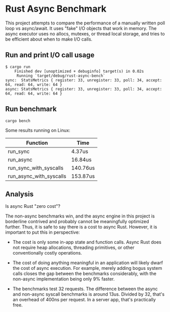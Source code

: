 # Rust Async Benchmark

This project attempts to compare the performance of a manually written poll loop vs async/await. It uses "fake" I/O objects that work in memory. The async executor uses no allocs, mutexes, or thread local storage, and tries to be efficient about when to make I/O calls.

## Run and print I/O call usage

```
$ cargo run
    Finished dev [unoptimized + debuginfo] target(s) in 0.02s
     Running `target/debug/rust-async-bench`
sync:  StatsMetrics { register: 33, unregister: 33, poll: 34, accept: 64, read: 64, write: 64 }
async: StatsMetrics { register: 33, unregister: 33, poll: 34, accept: 64, read: 64, write: 64 }
```

## Run benchmark

```
cargo bench
```

Some results running on Linux:

| Function                | Time     |
| ----------------------- | -------- |
| run_sync                |   4.37us |
| run_async               |  16.84us |
| run_sync_with_syscalls  | 140.76us |
| run_async_with_syscalls | 153.87us |

## Analysis

Is async Rust "zero cost"?

The non-async benchmarks win, and the async engine in this project is borderline contrived and probably cannot be meaningfully optimized further. Thus, it is safe to say there is a cost to async Rust. However, it is important to put this in perspective:

* The cost is only some in-app state and function calls. Async Rust does not require heap allocations, threading primitives, or other conventionally costly operations.

* The cost of doing anything meaningful in an application will likely dwarf the cost of async execution. For example, merely adding bogus system calls closes the gap between the benchmarks considerably, with the non-async implementation being only 9% faster.

* The benchmarks test 32 requests. The difference between the async and non-async syscall benchmarks is around 13us. Divided by 32, that's an overhead of 400ns per request. In a server app, that's practically free.
